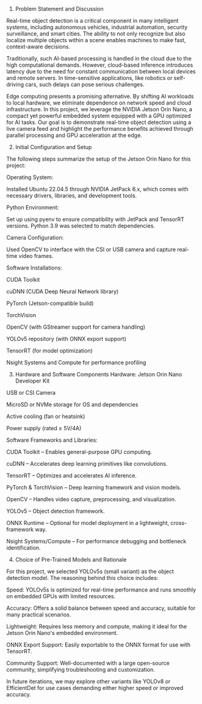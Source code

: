 1. Problem Statement and Discussion

Real-time object detection is a critical component in many intelligent systems, including autonomous vehicles, industrial automation, security surveillance, and smart cities. The ability to not only recognize but also localize multiple objects within a scene enables machines to make fast, context-aware decisions.


Traditionally, such AI-based processing is handled in the cloud due to the high computational demands. However, cloud-based inference introduces latency due to the need for constant communication between local devices and remote servers. In time-sensitive applications, like robotics or self-driving cars, such delays can pose serious challenges.


Edge computing presents a promising alternative. By shifting AI workloads to local hardware, we eliminate dependence on network speed and cloud infrastructure. In this project, we leverage the NVIDIA Jetson Orin Nano, a compact yet powerful embedded system equipped with a GPU optimized for AI tasks. Our goal is to demonstrate real-time object detection using a live camera feed and highlight the performance benefits achieved through parallel processing and GPU acceleration at the edge.


2. Initial Configuration and Setup

The following steps summarize the setup of the Jetson Orin Nano for this project:

Operating System:

Installed Ubuntu 22.04.5 through NVIDIA JetPack 6.x, which comes with necessary drivers, libraries, and development tools.


Python Environment:

Set up using pyenv to ensure compatibility with JetPack and TensorRT versions. Python 3.9 was selected to match dependencies.


Camera Configuration:

Used OpenCV to interface with the CSI or USB camera and capture real-time video frames.

Software Installations:

CUDA Toolkit

cuDNN (CUDA Deep Neural Network library)

PyTorch (Jetson-compatible build)

TorchVision

OpenCV (with GStreamer support for camera handling)

YOLOv5 repository (with ONNX export support)

TensorRT (for model optimization)

Nsight Systems and Compute for performance profiling


3. Hardware and Software Components
Hardware:
Jetson Orin Nano Developer Kit

USB or CSI Camera

MicroSD or NVMe storage for OS and dependencies

Active cooling (fan or heatsink)

Power supply (rated ≥ 5V/4A)


Software Frameworks and Libraries:

CUDA Toolkit – Enables general-purpose GPU computing.

cuDNN – Accelerates deep learning primitives like convolutions.

TensorRT – Optimizes and accelerates AI inference.

PyTorch & TorchVision – Deep learning framework and vision models.

OpenCV – Handles video capture, preprocessing, and visualization.

YOLOv5 – Object detection framework.

ONNX Runtime – Optional for model deployment in a lightweight, cross-framework way.

Nsight Systems/Compute – For performance debugging and bottleneck identification.



4. Choice of Pre-Trained Models and Rationale

For this project, we selected YOLOv5s (small variant) as the object detection model. The reasoning behind this choice includes:

Speed: YOLOv5s is optimized for real-time performance and runs smoothly on embedded GPUs with limited resources.

Accuracy: Offers a solid balance between speed and accuracy, suitable for many practical scenarios.

Lightweight: Requires less memory and compute, making it ideal for the Jetson Orin Nano's embedded environment.

ONNX Export Support: Easily exportable to the ONNX format for use with TensorRT.

Community Support: Well-documented with a large open-source community, simplifying troubleshooting and customization.

In future iterations, we may explore other variants like YOLOv8 or EfficientDet for use cases demanding either higher speed or improved accuracy.
